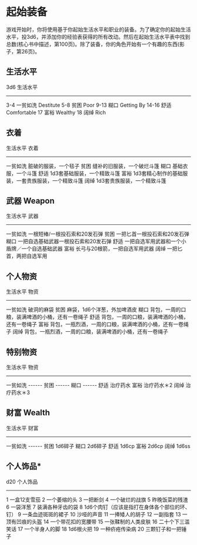 # 起始装备

游戏开始时，你将使用基于你起始生活水平和职业的装备。为了确定你的起始生活水平，投3d6，并添加你的经验表获得的所有改动。然后在起始生活水平表中找到总数(核心书中描述，第100页)。除了装备，你的角色开始有一个有趣的东西(影子，第26页)。

## 生活水平

  3d6     生活水平
  ------- --------------------
  3-4     一贫如洗 Destitute
  5-8     贫困 Poor
  9-13    糊口 Getting By
  14-16   舒适 Comfortable
  17      富裕 Wealthy
  18      阔绰 Rich

## 衣着

  生活水平   衣着
  ---------- -----------------------------------------------------
  一贫如洗   脏破的服装，一个毯子
  贫困       缝补的旧服装，一个破烂斗篷
  糊口       基础衣服，一个斗篷
  舒适       1d3套基础服装，一个精致斗篷
  富裕       1d3套精心制作的基础服装，一套贵族服装，一个精致斗篷
  阔绰       1d3套贵族服装，一个精致斗篷

## 武器 Weapon

  生活水平   武器
  ---------- ------------------------------------------------
  一贫如洗   一根短棒/一根投石索和20发石弹
  贫困       一把匕首一根投石索和20发石弹
  糊口       一把自选基础武器一根投石索和20发石弹
  舒适       一把自选军用武器和一个小盾牌／一个自选基础武器
  富裕       长弓与20根箭，一把自选军用武器
  阔绰       一把匕首，两把自选军用

## 个人物资

  生活水平   物资
  ---------- ----------------------------------------------------------
  一贫如洗   破洞的麻袋
  贫困       麻袋，1d6个洋葱，外加啤酒皮
  糊口       背包，一周的口粮，装满啤酒的小桶，还有一卷绳子
  舒适       背包，一周的口粮，装满啤酒的小桶，还有一卷绳子
  富裕       背包，一瓶烈酒，一周的口粮，装满啤酒的小桶，还有一卷绳子
  阔绰       背包，一瓶烈酒，一周的口粮，装满啤酒的小桶，还有一卷绳子

## 特别物资

  生活水平   物资
  ---------- -------------
  一贫如洗   ------
  贫困       ------
  糊口       ------
  舒适       治疗药水
  富裕       治疗药水＊2
  阔绰       治疗药水＊3

## 财富 Wealth

  生活水平   财富
  ---------- ---------
  一贫如洗   ------
  贫困       1d6碎子
  糊口       2d6碎子
  舒适       1d6cp
  富裕       2d6cp
  阔绰       1d6ss

## 个人饰品\*

  d20   个人饰品
  ----- -----------------------------------------------
  1     一盒12支雪茄
  2     一个萎缩的头
  3     一把断剑
  4     一个破烂的战旗
  5     昨晚饭菜的残渣
  6     一袋洋葱
  7     装满各种牙齿的袋
  8     1d6个肉钉（应该是指打在身体各个部位的环、钉）
  9     一条血迹斑斑的裙子
  10    沙哑的声音
  11    一捧矮人的胡子
  12    一副指套
  13    一顶有凹痕的头盔
  14    一个带花扣的宽腰带
  15    一张鞣制的人类皮肤
  16    二十个下三滥笑话
  17    一个半身人的脚
  18    1d6根火把
  19    一种疥疮传染病
  20    三颗钉子和一把锤子
